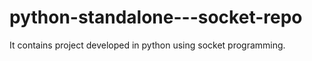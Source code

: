 # python-standalone---socket-repo
It contains project developed in python using socket programming.
